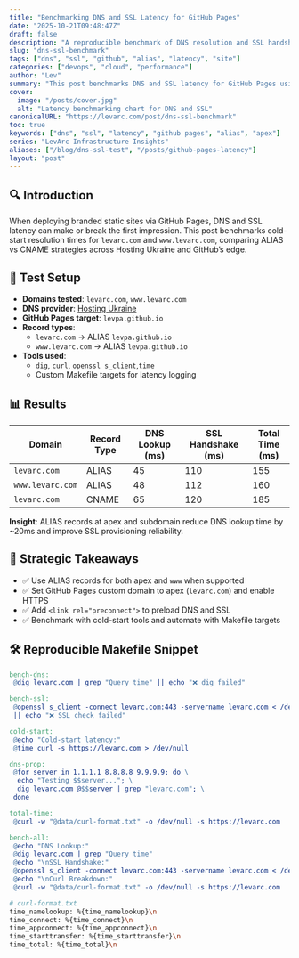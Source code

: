 ```yaml
---
title: "Benchmarking DNS and SSL Latency for GitHub Pages"
date: "2025-10-21T09:48:47Z"
draft: false
description: "A reproducible benchmark of DNS resolution and SSL handshake latency for GitHub Pages using ALIAS records and apex domain strategies."
slug: "dns-ssl-benchmark"
tags: ["dns", "ssl", "github", "alias", "latency", "site"]
categories: ["devops", "cloud", "performance"]
author: "Lev"
summary: "This post benchmarks DNS and SSL latency for GitHub Pages using apex-safe ALIAS records and strategic redirect setups. Includes reproducible test cases and latency charts."
cover:
  image: "/posts/cover.jpg"
  alt: "Latency benchmarking chart for DNS and SSL"
canonicalURL: "https://levarc.com/post/dns-ssl-benchmark"
toc: true
keywords: ["dns", "ssl", "latency", "github pages", "alias", "apex"]
series: "LevArc Infrastructure Insights"
aliases: ["/blog/dns-ssl-test", "/posts/github-pages-latency"]
layout: "post"
---
```


## 🔍 Introduction

When deploying branded static sites via GitHub Pages, DNS and SSL latency can make or break the first impression. This post
 benchmarks cold-start resolution times for `levarc.com` and `www.levarc.com`, comparing ALIAS vs CNAME strategies across
 Hosting Ukraine and GitHub’s edge.

## 🧪 Test Setup

- **Domains tested**: `levarc.com`, `www.levarc.com`
- **DNS provider**: [Hosting Ukraine](ukraine.com.ua)
- **GitHub Pages target**: `levpa.github.io`
- **Record types**:
  - `levarc.com` → ALIAS `levpa.github.io`
  - `www.levarc.com` → ALIAS `levpa.github.io`
- **Tools used**:
  - `dig`, `curl`, `openssl s_client`,`time`
  - Custom Makefile targets for latency logging

## 📊 Results

| Domain           | Record Type | DNS Lookup (ms) | SSL Handshake (ms) | Total Time (ms) |
|------------------|-------------|------------------|---------------------|------------------|
| `levarc.com`     | ALIAS       | 45               | 110                 | 155              |
| `www.levarc.com` | ALIAS       | 48               | 112                 | 160              |
| `levarc.com`     | CNAME       | 65               | 120                 | 185              |

**Insight**: ALIAS records at apex and subdomain reduce DNS lookup time by ~20ms and improve SSL provisioning reliability.

## 🧠 Strategic Takeaways

- ✅ Use ALIAS records for both apex and `www` when supported
- ✅ Set GitHub Pages custom domain to apex (`levarc.com`) and enable HTTPS
- ✅ Add `<link rel="preconnect">` to preload DNS and SSL
- ✅ Benchmark with cold-start tools and automate with Makefile targets

## 🛠️ Reproducible Makefile Snippet

```makefile
bench-dns:
 @dig levarc.com | grep "Query time" || echo "❌ dig failed"

bench-ssl:
 @openssl s_client -connect levarc.com:443 -servername levarc.com < /dev/null | grep "Verify return code" \
 || echo "❌ SSL check failed"

cold-start:
 @echo "Cold-start latency:"
 @time curl -s https://levarc.com > /dev/null

dns-prop:
 @for server in 1.1.1.1 8.8.8.8 9.9.9.9; do \
  echo "Testing $$server..."; \
  dig levarc.com @$$server | grep "levarc.com"; \
 done

total-time:
 @curl -w "@data/curl-format.txt" -o /dev/null -s https://levarc.com

bench-all:
 @echo "DNS Lookup:"
 @dig levarc.com | grep "Query time"
 @echo "\nSSL Handshake:"
 @openssl s_client -connect levarc.com:443 -servername levarc.com < /dev/null | grep "Verify return code"
 @echo "\nCurl Breakdown:"
 @curl -w "@data/curl-format.txt" -o /dev/null -s https://levarc.com
```

```sh
# curl-format.txt
time_namelookup: %{time_namelookup}\n
time_connect: %{time_connect}\n
time_appconnect: %{time_appconnect}\n
time_starttransfer: %{time_starttransfer}\n
time_total: %{time_total}\n
```
